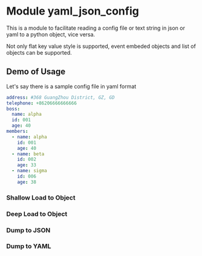 # Module yaml_json_config

This is a module to facilitate reading a config file or text string in json or yaml to a python object, vice versa.

Not only flat key value style is supported, event embeded objects and list of objects can be supported.

## Demo of Usage
Let's say there is a sample config file in yaml format
```yaml
address: #368 GuangZhou District, GZ, GD
telephone: +86206666666666
boss:
  name: alpha
  id: 001
  age: 40
members:
  - name: alpha
    id: 001 
    age: 40
  - name: beta 
    id: 002 
    age: 33
  - name: sigma
    id: 006 
    age: 38
```

### Shallow Load to Object
### Deep Load to Object
### Dump to JSON
### Dump to YAML